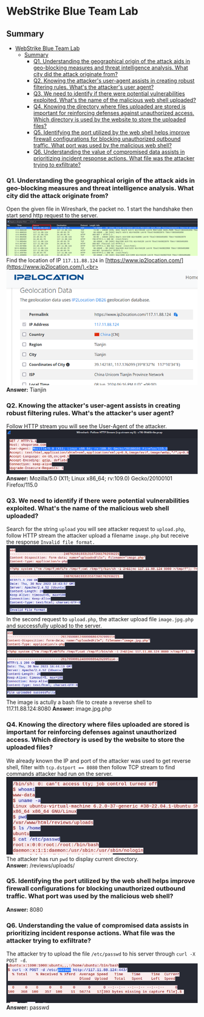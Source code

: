 # WebStrike Blue Team Lab

## Summary
- [WebStrike Blue Team Lab](#webstrike-blue-team-lab)
  - [Summary](#summary)
    - [Q1. Understanding the geographical origin of the attack aids in geo-blocking measures and threat intelligence analysis. What city did the attack originate from?](#q1-understanding-the-geographical-origin-of-the-attack-aids-in-geo-blocking-measures-and-threat-intelligence-analysis-what-city-did-the-attack-originate-from)
    - [Q2. Knowing the attacker's user-agent assists in creating robust filtering rules. What's the attacker's user agent?](#q2-knowing-the-attackers-user-agent-assists-in-creating-robust-filtering-rules-whats-the-attackers-user-agent)
    - [Q3. We need to identify if there were potential vulnerabilities exploited. What's the name of the malicious web shell uploaded?](#q3-we-need-to-identify-if-there-were-potential-vulnerabilities-exploited-whats-the-name-of-the-malicious-web-shell-uploaded)
    - [Q4. Knowing the directory where files uploaded are stored is important for reinforcing defenses against unauthorized access. Which directory is used by the website to store the uploaded files?](#q4-knowing-the-directory-where-files-uploaded-are-stored-is-important-for-reinforcing-defenses-against-unauthorized-access-which-directory-is-used-by-the-website-to-store-the-uploaded-files)
    - [Q5. Identifying the port utilized by the web shell helps improve firewall configurations for blocking unauthorized outbound traffic. What port was used by the malicious web shell?](#q5-identifying-the-port-utilized-by-the-web-shell-helps-improve-firewall-configurations-for-blocking-unauthorized-outbound-traffic-what-port-was-used-by-the-malicious-web-shell)
    - [Q6. Understanding the value of compromised data assists in prioritizing incident response actions. What file was the attacker trying to exfiltrate?](#q6-understanding-the-value-of-compromised-data-assists-in-prioritizing-incident-response-actions-what-file-was-the-attacker-trying-to-exfiltrate)


### Q1. Understanding the geographical origin of the attack aids in geo-blocking measures and threat intelligence analysis. What city did the attack originate from?
Open the given file in Wireshark, the packet no. 1 start the handshake then start send http request to the server.<br>
![](images/1.png)<br>
Find the location of IP `117.11.88.124` in [https://www.ip2location.com/](https://www.ip2location.com/).<br>
![](images/2.png)<br>
**Answer:** Tianjin

### Q2. Knowing the attacker's user-agent assists in creating robust filtering rules. What's the attacker's user agent?
Follow HTTP stream you will see the User-Agent of the attacker.<br>
![](images/3.png)<br>
**Answer:** Mozilla/5.0 (X11; Linux x86_64; rv:109.0) Gecko/20100101 Firefox/115.0

### Q3. We need to identify if there were potential vulnerabilities exploited. What's the name of the malicious web shell uploaded?
Search for the string `upload` you will see attacker request to `upload.php`, follow HTTP stream the attacker upload a filename `image.php` but receive the response `Invalid file format.`<br>
![](images/4.png)<br>
In the second request to `upload.php`, the attacker upload file `image.jpg.php` and successfully upload to the server.<br>
![](images/5.png)<br>
The image is actully a bash file to create a reverse shell to 117.11.88.124:8080
**Answer:** image.jpg.php

### Q4. Knowing the directory where files uploaded are stored is important for reinforcing defenses against unauthorized access. Which directory is used by the website to store the uploaded files?
We already known the IP and port of the attacker was used to get reverse shell, filter with `tcp.dstport == 8080` then follow TCP stream to find commands attacker had run on the server.<br>
![](images/6.png)<br>
The attacker has run `pwd` to display current directory.<br>
**Answer:** /reviews/uploads/

### Q5. Identifying the port utilized by the web shell helps improve firewall configurations for blocking unauthorized outbound traffic. What port was used by the malicious web shell?
**Answer:** 8080

### Q6. Understanding the value of compromised data assists in prioritizing incident response actions. What file was the attacker trying to exfiltrate?
The attacker try to upload the file `/etc/passwd` to his server through `curl -X POST -d`.<br>
![](images/7.png)<br>
**Answer:** passwd
